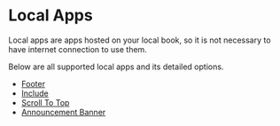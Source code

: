 # Local Apps

Local apps are apps hosted on your local book, so it is not necessary to have internet connection to use them.

Below are all supported local apps and its detailed options.

- [Footer](footer.md)
- [Include](include.md)
- [Scroll To Top](scroll-to-top.md)
- [Announcement Banner](announcement-banner.md)
